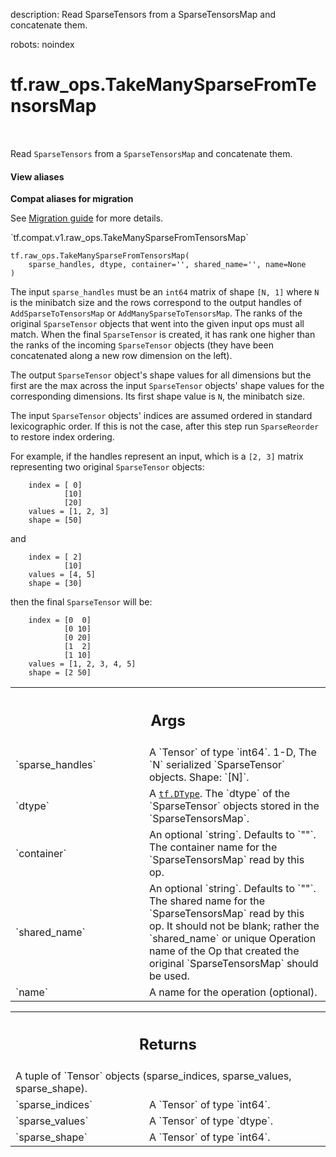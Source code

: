 description: Read SparseTensors from a SparseTensorsMap and concatenate them.

robots: noindex

# tf.raw_ops.TakeManySparseFromTensorsMap

<!-- Insert buttons and diff -->

<table class="tfo-notebook-buttons tfo-api nocontent" align="left">

</table>



Read `SparseTensors` from a `SparseTensorsMap` and concatenate them.

<section class="expandable">
  <h4 class="showalways">View aliases</h4>
  <p>
<b>Compat aliases for migration</b>
<p>See
<a href="https://www.tensorflow.org/guide/migrate">Migration guide</a> for
more details.</p>
<p>`tf.compat.v1.raw_ops.TakeManySparseFromTensorsMap`</p>
</p>
</section>

<pre class="devsite-click-to-copy prettyprint lang-py tfo-signature-link">
<code>tf.raw_ops.TakeManySparseFromTensorsMap(
    sparse_handles, dtype, container='', shared_name='', name=None
)
</code></pre>



<!-- Placeholder for "Used in" -->

The input `sparse_handles` must be an `int64` matrix of shape `[N, 1]` where
`N` is the minibatch size and the rows correspond to the output handles of
`AddSparseToTensorsMap` or `AddManySparseToTensorsMap`.  The ranks of the
original `SparseTensor` objects that went into the given input ops must all
match.  When the final `SparseTensor` is created, it has rank one
higher than the ranks of the incoming `SparseTensor` objects
(they have been concatenated along a new row dimension on the left).

The output `SparseTensor` object's shape values for all dimensions but the
first are the max across the input `SparseTensor` objects' shape values
for the corresponding dimensions.  Its first shape value is `N`, the minibatch
size.

The input `SparseTensor` objects' indices are assumed ordered in
standard lexicographic order.  If this is not the case, after this
step run `SparseReorder` to restore index ordering.

For example, if the handles represent an input, which is a `[2, 3]` matrix
representing two original `SparseTensor` objects:

```
    index = [ 0]
            [10]
            [20]
    values = [1, 2, 3]
    shape = [50]
```

and

```
    index = [ 2]
            [10]
    values = [4, 5]
    shape = [30]
```

then the final `SparseTensor` will be:

```
    index = [0  0]
            [0 10]
            [0 20]
            [1  2]
            [1 10]
    values = [1, 2, 3, 4, 5]
    shape = [2 50]
```

<!-- Tabular view -->
 <table class="responsive fixed orange">
<colgroup><col width="214px"><col></colgroup>
<tr><th colspan="2"><h2 class="add-link">Args</h2></th></tr>

<tr>
<td>
`sparse_handles`
</td>
<td>
A `Tensor` of type `int64`.
1-D, The `N` serialized `SparseTensor` objects.
Shape: `[N]`.
</td>
</tr><tr>
<td>
`dtype`
</td>
<td>
A <a href="../../tf/dtypes/DType.md"><code>tf.DType</code></a>.
The `dtype` of the `SparseTensor` objects stored in the
`SparseTensorsMap`.
</td>
</tr><tr>
<td>
`container`
</td>
<td>
An optional `string`. Defaults to `""`.
The container name for the `SparseTensorsMap` read by this op.
</td>
</tr><tr>
<td>
`shared_name`
</td>
<td>
An optional `string`. Defaults to `""`.
The shared name for the `SparseTensorsMap` read by this op.
It should not be blank; rather the `shared_name` or unique Operation name
of the Op that created the original `SparseTensorsMap` should be used.
</td>
</tr><tr>
<td>
`name`
</td>
<td>
A name for the operation (optional).
</td>
</tr>
</table>



<!-- Tabular view -->
 <table class="responsive fixed orange">
<colgroup><col width="214px"><col></colgroup>
<tr><th colspan="2"><h2 class="add-link">Returns</h2></th></tr>
<tr class="alt">
<td colspan="2">
A tuple of `Tensor` objects (sparse_indices, sparse_values, sparse_shape).
</td>
</tr>
<tr>
<td>
`sparse_indices`
</td>
<td>
A `Tensor` of type `int64`.
</td>
</tr><tr>
<td>
`sparse_values`
</td>
<td>
A `Tensor` of type `dtype`.
</td>
</tr><tr>
<td>
`sparse_shape`
</td>
<td>
A `Tensor` of type `int64`.
</td>
</tr>
</table>

